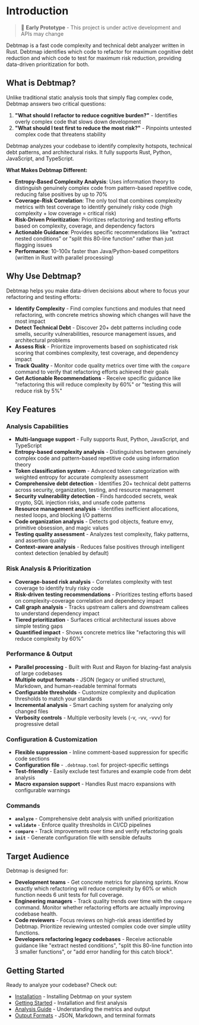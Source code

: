 # Introduction

> 🚧 **Early Prototype** - This project is under active development and APIs may change

Debtmap is a fast code complexity and technical debt analyzer written in Rust. Debtmap identifies which code to refactor for maximum cognitive debt reduction and which code to test for maximum risk reduction, providing data-driven prioritization for both.

## What is Debtmap?

Unlike traditional static analysis tools that simply flag complex code, Debtmap answers two critical questions:
1. **"What should I refactor to reduce cognitive burden?"** - Identifies overly complex code that slows down development
2. **"What should I test first to reduce the most risk?"** - Pinpoints untested complex code that threatens stability

Debtmap analyzes your codebase to identify complexity hotspots, technical debt patterns, and architectural risks. It fully supports Rust, Python, JavaScript, and TypeScript.

**What Makes Debtmap Different:**
- **Entropy-Based Complexity Analysis**: Uses information theory to distinguish genuinely complex code from pattern-based repetitive code, reducing false positives by up to 70%
- **Coverage-Risk Correlation**: The only tool that combines complexity metrics with test coverage to identify genuinely risky code (high complexity + low coverage = critical risk)
- **Risk-Driven Prioritization**: Prioritizes refactoring and testing efforts based on complexity, coverage, and dependency factors
- **Actionable Guidance**: Provides specific recommendations like "extract nested conditions" or "split this 80-line function" rather than just flagging issues
- **Performance**: 10-100x faster than Java/Python-based competitors (written in Rust with parallel processing)

## Why Use Debtmap?

Debtmap helps you make data-driven decisions about where to focus your refactoring and testing efforts:

- **Identify Complexity** - Find complex functions and modules that need refactoring, with concrete metrics showing which changes will have the most impact
- **Detect Technical Debt** - Discover 20+ debt patterns including code smells, security vulnerabilities, resource management issues, and architectural problems
- **Assess Risk** - Prioritize improvements based on sophisticated risk scoring that combines complexity, test coverage, and dependency impact
- **Track Quality** - Monitor code quality metrics over time with the `compare` command to verify that refactoring efforts achieved their goals
- **Get Actionable Recommendations** - Receive specific guidance like "refactoring this will reduce complexity by 60%" or "testing this will reduce risk by 5%"

## Key Features

### Analysis Capabilities
- **Multi-language support** - Fully supports Rust, Python, JavaScript, and TypeScript
- **Entropy-based complexity analysis** - Distinguishes between genuinely complex code and pattern-based repetitive code using information theory
- **Token classification system** - Advanced token categorization with weighted entropy for accurate complexity assessment
- **Comprehensive debt detection** - Identifies 20+ technical debt patterns across security, organization, testing, and resource management
- **Security vulnerability detection** - Finds hardcoded secrets, weak crypto, SQL injection risks, and unsafe code patterns
- **Resource management analysis** - Identifies inefficient allocations, nested loops, and blocking I/O patterns
- **Code organization analysis** - Detects god objects, feature envy, primitive obsession, and magic values
- **Testing quality assessment** - Analyzes test complexity, flaky patterns, and assertion quality
- **Context-aware analysis** - Reduces false positives through intelligent context detection (enabled by default)

### Risk Analysis & Prioritization
- **Coverage-based risk analysis** - Correlates complexity with test coverage to identify truly risky code
- **Risk-driven testing recommendations** - Prioritizes testing efforts based on complexity-coverage correlation and dependency impact
- **Call graph analysis** - Tracks upstream callers and downstream callees to understand dependency impact
- **Tiered prioritization** - Surfaces critical architectural issues above simple testing gaps
- **Quantified impact** - Shows concrete metrics like "refactoring this will reduce complexity by 60%"

### Performance & Output
- **Parallel processing** - Built with Rust and Rayon for blazing-fast analysis of large codebases
- **Multiple output formats** - JSON (legacy or unified structure), Markdown, and human-readable terminal formats
- **Configurable thresholds** - Customize complexity and duplication thresholds to match your standards
- **Incremental analysis** - Smart caching system for analyzing only changed files
- **Verbosity controls** - Multiple verbosity levels (-v, -vv, -vvv) for progressive detail

### Configuration & Customization
- **Flexible suppression** - Inline comment-based suppression for specific code sections
- **Configuration file** - `.debtmap.toml` for project-specific settings
- **Test-friendly** - Easily exclude test fixtures and example code from debt analysis
- **Macro expansion support** - Handles Rust macro expansions with configurable warnings

### Commands
- **`analyze`** - Comprehensive debt analysis with unified prioritization
- **`validate`** - Enforce quality thresholds in CI/CD pipelines
- **`compare`** - Track improvements over time and verify refactoring goals
- **`init`** - Generate configuration file with sensible defaults

## Target Audience

Debtmap is designed for:

- **Development teams** - Get concrete metrics for planning sprints. Know exactly which refactoring will reduce complexity by 60% or which function needs 6 unit tests for full coverage.
- **Engineering managers** - Track quality trends over time with the `compare` command. Monitor whether refactoring efforts are actually improving codebase health.
- **Code reviewers** - Focus reviews on high-risk areas identified by Debtmap. Prioritize reviewing untested complex code over simple utility functions.
- **Developers refactoring legacy codebases** - Receive actionable guidance like "extract nested conditions", "split this 80-line function into 3 smaller functions", or "add error handling for this catch block".

## Getting Started

Ready to analyze your codebase? Check out:
- [Installation](./installation.md) - Installing Debtmap on your system
- [Getting Started](./getting-started.md) - Installation and first analysis
- [Analysis Guide](./analysis-guide.md) - Understanding the metrics and output
- [Output Formats](./output-formats.md) - JSON, Markdown, and terminal formats
